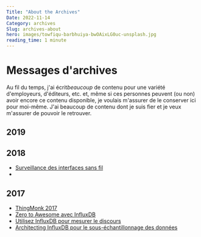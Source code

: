 ```yaml
---
Title: "About the Archives"
Date: 2022-11-14
Category: archives
Slug: archives-about
hero: images/towfiqu-barbhuiya-bwOAixLG0uc-unsplash.jpg
reading_time: 1 minute
---
```


# Messages d'archives

Au fil du temps, j'ai écrit*beaucoup* de contenu pour une variété d'employeurs, d'éditeurs, etc. et, même si ces personnes peuvent (ou non) avoir encore ce contenu disponible, je voulais m'assurer de le conserver ici pour moi-même. J'ai beaucoup de contenu dont je suis fier et je veux m'assurer de pouvoir le retrouver.

## 2019

## 2018

- [Surveillance des interfaces sans fil](/posts/category/general/archives/2018/monitoring-wireless-interfaces/)
-
## 2017

- [ThingMonk 2017](/posts/category/general/archives/2017/thing-monk-2017/)
- [Zero to Awesome avec InfluxDB](/posts/category/general/archives/2017/zero-to-awesome/)
- [Utilisez InfluxDB pour mesurer le discours](/posts/category/general/archives/2017/use-influxdb-measure-discourse/)
- [Architecting InfluxDB pour le sous-échantillonnage des données](/posts/category/archives/2017/architecting-influxdb-data-downsampling/)

